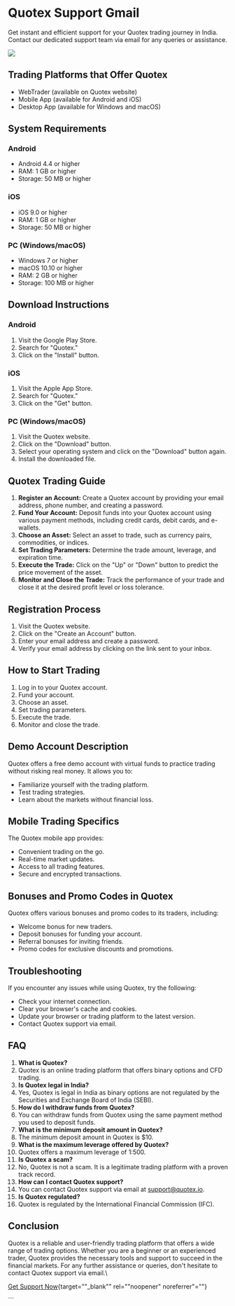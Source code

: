 # Quotex Support Gmail

Get instant and efficient support for your Quotex trading journey in
India. Contact our dedicated support team via email for any queries or
assistance.

[![](https://static.quotex.io/files/4_en/300_250.jpg)](https://traff.sbs/brokerqxlid)

## Trading Platforms that Offer Quotex

-   WebTrader (available on Quotex website)
-   Mobile App (available for Android and iOS)
-   Desktop App (available for Windows and macOS)

## System Requirements

### Android

-   Android 4.4 or higher
-   RAM: 1 GB or higher
-   Storage: 50 MB or higher

### iOS

-   iOS 9.0 or higher
-   RAM: 1 GB or higher
-   Storage: 50 MB or higher

### PC (Windows/macOS)

-   Windows 7 or higher
-   macOS 10.10 or higher
-   RAM: 2 GB or higher
-   Storage: 100 MB or higher

## Download Instructions

### Android

1.  Visit the Google Play Store.
2.  Search for "Quotex."
3.  Click on the "Install" button.

### iOS

1.  Visit the Apple App Store.
2.  Search for "Quotex."
3.  Click on the "Get" button.

### PC (Windows/macOS)

1.  Visit the Quotex website.
2.  Click on the "Download" button.
3.  Select your operating system and click on the "Download"
    button again.
4.  Install the downloaded file.

## Quotex Trading Guide

1.  **Register an Account:** Create a Quotex account by providing your
    email address, phone number, and creating a password.
2.  **Fund Your Account:** Deposit funds into your Quotex account using
    various payment methods, including credit cards, debit cards, and
    e-wallets.
3.  **Choose an Asset:** Select an asset to trade, such as currency
    pairs, commodities, or indices.
4.  **Set Trading Parameters:** Determine the trade amount, leverage,
    and expiration time.
5.  **Execute the Trade:** Click on the "Up" or "Down"
    button to predict the price movement of the asset.
6.  **Monitor and Close the Trade:** Track the performance of your trade
    and close it at the desired profit level or loss tolerance.

## Registration Process

1.  Visit the Quotex website.
2.  Click on the "Create an Account" button.
3.  Enter your email address and create a password.
4.  Verify your email address by clicking on the link sent to your
    inbox.

## How to Start Trading

1.  Log in to your Quotex account.
2.  Fund your account.
3.  Choose an asset.
4.  Set trading parameters.
5.  Execute the trade.
6.  Monitor and close the trade.

## Demo Account Description

Quotex offers a free demo account with virtual funds to practice trading
without risking real money. It allows you to:

-   Familiarize yourself with the trading platform.
-   Test trading strategies.
-   Learn about the markets without financial loss.

## Mobile Trading Specifics

The Quotex mobile app provides:

-   Convenient trading on the go.
-   Real-time market updates.
-   Access to all trading features.
-   Secure and encrypted transactions.

## Bonuses and Promo Codes in Quotex

Quotex offers various bonuses and promo codes to its traders, including:

-   Welcome bonus for new traders.
-   Deposit bonuses for funding your account.
-   Referral bonuses for inviting friends.
-   Promo codes for exclusive discounts and promotions.

## Troubleshooting

If you encounter any issues while using Quotex, try the following:

-   Check your internet connection.
-   Clear your browser\'s cache and cookies.
-   Update your browser or trading platform to the latest version.
-   Contact Quotex support via email.

## FAQ

1.  **What is Quotex?**
2.  Quotex is an online trading platform that offers binary options and
    CFD trading.
3.  **Is Quotex legal in India?**
4.  Yes, Quotex is legal in India as binary options are not regulated by
    the Securities and Exchange Board of India (SEBI).
5.  **How do I withdraw funds from Quotex?**
6.  You can withdraw funds from Quotex using the same payment method you
    used to deposit funds.
7.  **What is the minimum deposit amount in Quotex?**
8.  The minimum deposit amount in Quotex is \$10.
9.  **What is the maximum leverage offered by Quotex?**
10. Quotex offers a maximum leverage of 1:500.
11. **Is Quotex a scam?**
12. No, Quotex is not a scam. It is a legitimate trading platform with a
    proven track record.
13. **How can I contact Quotex support?**
14. You can contact Quotex support via email at support@quotex.io.
15. **Is Quotex regulated?**
16. Quotex is regulated by the International Financial Commission (IFC).

## Conclusion

Quotex is a reliable and user-friendly trading platform that offers a
wide range of trading options. Whether you are a beginner or an
experienced trader, Quotex provides the necessary tools and support to
succeed in the financial markets. For any further assistance or queries,
don\'t hesitate to contact Quotex support via email.\

[Get Support
Now](\%22https://traff.sbs/brokerqxlid\%22){target=""_blank""
rel=""noopener" noreferrer"=""}

\`\`\`

